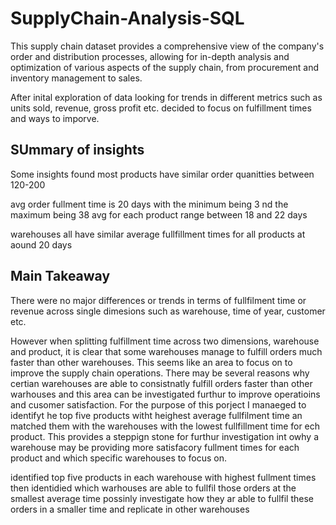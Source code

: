 # SupplyChain-Analysis-SQL

This supply chain dataset provides a comprehensive view of the company's order and distribution processes, allowing for in-depth analysis and optimization of various aspects of the supply chain, from procurement and inventory management to sales.

After inital exploration of data looking for trends in different metrics such as units sold, revenue, gross profit etc. decided to focus on fulfillment times and ways to imporve.


## SUmmary of insights 
Some insights found 
most products have similar order quanitties between 120-200

avg order fullment time is 20 days with the minimum being 3 nd the maximum being 38
  avg for each product range between 18 and 22 days


warehouses all have similar average fullfillment times for all products at aound 20 days

## Main Takeaway
There were no major differences or trends in terms of fullfilment time or revenue across single dimesions such as warehouse, time of year, customer etc.

However when splitting fulfillment time across two dimensions, warehouse and product, it is clear that some warehouses manage to fulfill orders much faster than other warehouses. This seems like an area to focus on to improve the supply chain operations. There may be several reasons why certian warehouses are able to consistnatly fulfill orders faster than other warhouses and this area can be investigated furthur to improve operatioins and cusomer satisfaction. For the purpose of this porject I manaeged to identifyt he top five products witht heighest average fullfilment time an matched them with the warehouses with the lowest fullfillment time for ech product. This provides a steppign stone for furthur investigation int owhy a warehouse may be providing more satisfacory fullment times for each product and which specific warehouses to focus on.

identified top five products in each warehouse with highest fullment times
then identidied which warhouses are able to fullfil those orders at the smallest average time
   possinly investigate how they ar able to fullfil these orders in a smaller time and replicate in other warehouses
